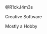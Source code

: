 @R1ckJ4m3s

Creative Software

Mostly a Hobby

<!---
R1ckJ4m3s/R1ckJ4m3s is a ✨ special ✨ repository because its `README.md` (this file) appears on your GitHub profile.
You can click the Preview link to take a look at your changes.
--->
